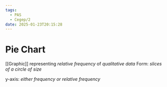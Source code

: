 ```yaml
---
tags:
  - PAS
  - Cegep/2
date: 2025-01-23T20:15:28
---
```


# Pie Chart

[[Graphic]] representing *relative frequency* of *qualitative data*
Form: *slices of a circle of size*

y-axis: *either frequency or relative frequency*